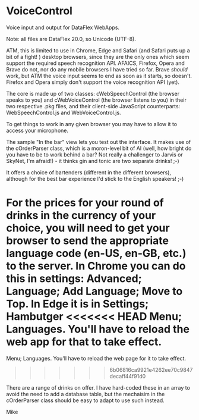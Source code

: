 # VoiceControl
Voice input and output for DataFlex WebApps.

Note: all files are DataFlex 20.0, so Unicode (UTF-8).

ATM, this is limited to use in Chrome, Edge and Safari (and Safari puts up a 
bit of a fight! <g>) desktop browsers, since they are the only ones which seem
support the required speech recognition API.  AFAICS, Firefox, Opera and Brave
do not, nor do any mobile browsers I have tried so far.  Brave *should* work,
but ATM the voice input seems to end as soon as it starts, so doesn't.
Firefox and Opera simply don't support the voice recognition API (yet).

The core is made up of two classes: cWebSpeechControl (the browser speaks to
you) and cWebVoiceControl (the browser listens to you) in their two respective
.pkg files, and their client-side JavaScript counterparts: WebSpeechControl.js
and WebVoiceControl.js.

To get things to work in any given browser you may have to allow it to access
your microphone.

The sample "In the bar" view lets you test out the interface.  It makes use of
the cOrderParser class, which is a moron-level bit of AI (well, how bright do
you have to be to work behind a bar? <g>  Not really a challenger to Jarvis or
SkyNet, I'm afraid!) - it thinks gin and tonic are two separate drinks! ;-)

It offers a choice of bartenders (different in the different browsers),
although for the best bar experience I'd stick to the English speakers! ;-)

For the prices for your round of drinks in the currency of your choice, you
will need to get your browser to send the appropriate language code (en-US, 
en-GB, etc.) to the server.  In Chrome you can do this in settings: Advanced;
Language; Add Language; Move to Top.  In Edge it is in Settings; Hambutger
<<<<<<< HEAD
Menu; Languages.  You'll have to reload the web app for that to take effect.
=======
Menu; Languages.  You'll have to reload the web page for it to take effect.
>>>>>>> 6b06816ca9921e4262ee70c9847decaff44f91d0

There are a range of drinks on offer.  I have hard-coded these in an array to
avoid the need to add a database table, but the mechaisim in the cOrderParser
class should be easy to adapt to use such instead.

Mike
